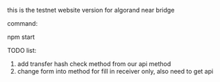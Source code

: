 this is the testnet website  version for algorand near bridge

command:

npm start


TODO list:
1. add transfer hash check method from our api method
2. change form into method for fill in receiver only, also need to get api
